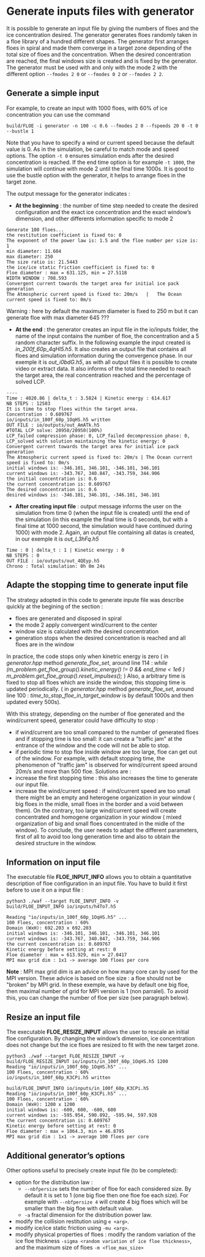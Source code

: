 # Generate inputs files with generator

It is possible to generate an input file by giving the numbers of floes and the ice concentration desired. The generator generates floes randomly taken in a floe library of a hundred different shapes. The generator first arranges floes in spiral and made them converge in a target zone depending of the total size of floes and the concentration. When the desired concentration are reached, the final windows size is created and is fixed by the generator.  The generator must be used with and only with the mode 2 with the different option `--fmodes 2 0` or `--fmodes 0 2` or `--fmodes 2 2`.

## Generate a simple input

For example, to create an input with 1000 floes, with 60\% of ice concentration you can use the command
```
build/FLOE -i generator -n 100 -c 0.6 --fmodes 2 0 --fspeeds 20 0 -t 0 --bustle 1
```
Note that you have to specify a wind or current speed because the default value is 0. As in the simulation, be careful to match mode and speed options. 
The option `-t 0` ensures simulation ends after the desired concentration is reached. If the end time option is for example `-t 1000`, the simulation will continue with mode 2 until the final time 1000s. It is good to use the bustle option with the generator, it helps to arrange floes in the target zone.

The output message for the generator indicates :
* **At the beginning** : the number of time step needed to create the desired configuration and the exact ice concentration and the exact window’s dimension, and other differents information specific to mode 2
```
Generate 100 floes...
the restitution coefficient is fixed to: 0
The exponent of the power law is: 1.5 and the floe number per size is: 1
min diameter: 11.604
max diameter: 250
The size ratio is: 21.5443
the ice/ice static friction coefficient is fixed to: 0
Floe diameter : max = 631.125, min = 27.5118
WIDTH WINDOW : 708.593
Convergent current towards the target area for initial ice pack generation
The Atmospheric current speed is fixed to: 20m/s   |   The Ocean current speed is fixed to: 0m/s
```
Warning : here by default the maximum diameter is fixed to 250 m but it can generate floe with max diameter 645 ???
* **At the end** : the generator creates an input file in the io/inputs folder, the name of the input contains the number of floe, the concentration and a 5 random character suffix. In the following example the input created is *in_200f_60p_4qHl5.h5*. It also creates an output file that contains all floes and simulation information during the convergence phase. In our exemple it is *out_i0bdG.h5*, as with all output files it is possible to create video or extract data. It also informs of the total time needed to reach the target area, the real concentration reached and the percentage of solved LCP.
```
----
Time : 4020.86 | delta_t : 3.5824 | Kinetic energy : 614.617
NB STEPS : 12503
It is time to stop floes within the target area.
Concentration : 0.609767
io/inputs/in_100f_60p_1OqHS.h5 written
OUT FILE : io/outputs/out_AmATk.h5
#TOTAL LCP solve: 20950/20950(100%) 
LCP_failed compression phase: 0, LCP_failed decompression phase: 0, LCP_solved with solution maintaining the kinetic energy: 0
Convergent current towards the target area for initial ice pack generation 
The Atmospheric current speed is fixed to: 20m/s | The Ocean current speed is fixed to: 0m/s
initial windows is: -346.101, 346.101, -346.101, 346.101
current windows is: -343.767, 340.847, -343.759, 344.906
the initial concentration is: 0.6
the current concentration is: 0.609767
The desired concentration is: 0.6
desired windows is: -346.101, 346.101, -346.101, 346.101
```
* **After creating input file** : output message informs the user on the simulation from time 0 (when the input file is created) until the end of the simulation (in this example the final time is 0 seconds, but with a final time at 1000 second, the simulation would have continued during 1000) with mode 2. Again, an output file containing all datas is created, in our exemple it is *out_L3hFq.h5*
```
Time : 0 | delta_t : 1 | Kinetic energy : 0
NB STEPS : 0
OUT FILE : io/outputs/out_4QEyp.h5
Chrono : Total simulation: 0h 0m 24s
```

## Adapte the stopping time to generate input file
The strategy adopted in this code to generate inpute file was describe quickly at the begining of the section : 
* floes are generated and disposed in spiral
* the mode 2 apply convergent wind/current to the center
* window size is calculated with the desired concentration
* generation stops when the desired concentration is reached and all floes are in the window

In practice, the code stops only when kinetric energy is zero ( in *generator.hpp* method *generate_floe_set*, around line 114 : *while (m_problem.get_floe_group().kinetic_energy() != 0 && end_time < 1e6 )  m_problem.get_floe_group().reset_impulses();* )
Also, a arbitrary time is fixed to stop all floes which are inside the window, this stopping time is updated periodically. ( in *generator.hpp* method *generate_floe_set*, around line 100 : *time_to_stop_floe_in_target_window* is by default 1000s and then updated every 500s).

With this strategy, depending on the number of floe generated and the wind/current speed, generator could have difficulty to stop : 
* if wind/current are too small compared to the number of generated floes and if stopping time is too small: it can create a "traffic jam" at the entrance of the window and the code will not be able to stop. 
* if periodic time to stop floe inside window are too large, floe can get out of the window.
For example, with default stopping time, the phenomenon of "traffic jam" is observed for wind/current speed around 20m/s and more than 500 floe. Solutions are :
* increase the first stopping time : this also increases the time to generate our input file.
* increase the wind/current speed : if wind/current speed are too small there might be an empty and heterogene organization in your window ( big floes in the midle, small floes in the border and a void between them). On the contrary, too large wind/current speed will create concentrated and homogene organization in your window ( mixed organization of big and small floes concentrated in the midle of the window).
To conclude, the user needs to adapt the different parameters, first of all to avoid too long generation time and also to obtain the desired structure in the window.

## Information on input file

The executable file **FLOE_INPUT_INFO** allows you to obtain a quantitative description of floe configuration in an input file. You have to build it first before to use it on a input file :
```
python3 ./waf --target FLOE_INPUT_INFO -v
build/FLOE_INPUT_INFO io/inputs/h4To7.h5
```
```
Reading "io/inputs/in_100f_60p_1OqHS.h5" ... 
100 Floes, concentration : 60%
Domain (WxH): 692.203 x 692.203
initial windows is: -346.101, 346.101, -346.101, 346.101
current windows is: -343.767, 340.847, -343.759, 344.906
the current concentration is: 0.609767
Kinetic energy before setting at rest: 0
Floe diameter : max = 613.929, min = 27.0417
MPI max grid dim : 1x1 -> average 100 floes per core
```
**Note** : MPI max grid dim is an advice on how many core can by used for the MPI version. These advice is based on floe size : a floe should not be "broken" by MPI grid. In these exemple, wa have by default one big floe, then maximal number of grid for MPI version is 1 (non parralel). To avoid this, you can change the number of floe per size (see paragraph below).

## Resize an input file

The executable **FLOE_RESIZE_INPUT** allows the user to rescale an initial floe configuration. By changing the window’s dimension, ice concentration does not change but the ice floes are resized to fit with the new target zone. 
```
python3 ./waf --target FLOE_RESIZE_INPUT -v
build/FLOE_RESIZE_INPUT io/inputs/in_100f_60p_1OqHS.h5 1200
Reading "io/inputs/in_100f_60p_1OqHS.h5" ... 
100 Floes, concentration : 60%
io/inputs/in_100f_60p_K3CPi.h5 written
```
```
build/FLOE_INPUT_INFO io/inputs/in_100f_60p_K3CPi.h5 
Reading "io/inputs/in_100f_60p_K3CPi.h5" ... 
100 Floes, concentration : 60%
Domain (WxH): 1200 x 1200
initial windows is: -600, 600, -600, 600
current windows is: -595.954, 590.892, -595.94, 597.928
the current concentration is: 0.609767
Kinetic energy before setting at rest: 0
Floe diameter : max = 1064.3, min = 46.8795
MPI max grid dim : 1x1 -> average 100 floes per core
```

## Additional generator’s options

Other options useful to precisely create input file (to be completed):
* option for the distribution law :
	+  `--nbfpersize` sets the number of floe for each considered size. By default it is set to 1 (one big floe then one floe foe each size). For exemple with `--nbfpersize 4` will create 4 big floes which will be smaller than the big floe with default value. 
    +  `-a`  fractal dimension for the distribution power law.
* modify the collision restitution using `e <arg>`. 
* modify ice/ice static friction using `-mu <arg>`. 
* modify physical properties of floes : modify the random variation of the ice floe thickness `-sigma <random variation of ice floe thickness>`, and the maximum size of floes `-m <floe_max_size>`



